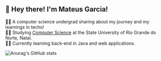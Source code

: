 
## 👋 Hey there! I'm Mateus Garcia!

👨‍💻 A computer science undergrad sharing about my journey and my learnings in techo! <br/>
🧑‍🎓 Studying [Computer Science](https://portal.uern.br/) at the State University of Rio Grande do Norte, Natal. <br/>
🧑‍💻 Currently learning back-end in Java and web applications. <br/>


![Anurag's GitHub stats](https://github-readme-stats.vercel.app/api?username=M2004GV=reviews,discussions_started,discussions_answered,prs_merged,prs_merged_percentage)


